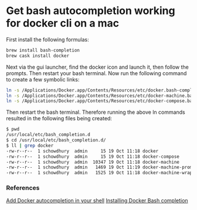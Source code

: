# Get bash autocompletion working for docker cli on a mac

First install the following formulas:

```bash
brew install bash-completion
brew cask install docker

```

Next via the gui launcher, find the docker icon and launch it, then follow the prompts. Then restart your bash terminal. Now run the following command to create a few symbolic links:

```bash
ln -s /Applications/Docker.app/Contents/Resources/etc/docker.bash-completion /usr/local/etc/bash_completion.d/docker
ln -s /Applications/Docker.app/Contents/Resources/etc/docker-machine.bash-completion /usr/local/etc/bash_completion.d/docker-machine
ln -s /Applications/Docker.app/Contents/Resources/etc/docker-compose.bash-completion /usr/local/etc/bash_completion.d/docker-compose
```

Then restart the bash terminal. Therefore running the above ln commands resulted in the following files being created:

```bash
$ pwd
/usr/local/etc/bash_completion.d
$ cd /usr/local/etc/bash_completion.d/
$ ll | grep docker
-rw-r--r--  1 schowdhury  admin     15 19 Oct 11:18 docker
-rw-r--r--  1 schowdhury  admin     15 19 Oct 11:18 docker-compose
-rw-r--r--  1 schowdhury  admin  10347 19 Oct 11:18 docker-machine
-rw-r--r--  1 schowdhury  admin   1469 19 Oct 11:19 docker-machine-prompt
-rw-r--r--  1 schowdhury  admin   1525 19 Oct 11:18 docker-machine-wrapper

```

### References

[Add Docker autocompletion in your shell](https://webascrazy.net/2017/02/02/add-docker-autocompletion-in-your-shell/)
[Installing Docker Bash completion](https://docs.docker.com/docker-for-mac/#installing-bash-completion)
